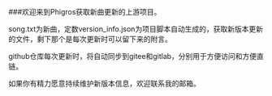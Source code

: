 ###欢迎来到Phigros获取新曲更新的上游项目。

song.txt为新曲，定数version_info.json为项目脚本自动生成的，获取新版本更新的文件，剩下那个是每次更新时可以留下来的附言。

github仓库每次更新时，将自动同步到gitee和gitlab，分别用于方便访问和方便直链。

如果你有精力愿意持续维护新版本信息，欢迎联系我的邮箱。
